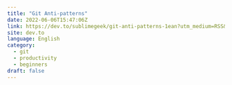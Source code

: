```yaml
---
title: "Git Anti-patterns"
date: 2022-06-06T15:47:06Z
link: https://dev.to/sublimegeek/git-anti-patterns-1ean?utm_medium=RSS&utm_source=news.12bit.vn
site: dev.to
language: English
category:
  - git
  - productivity
  - beginners
draft: false
---
```

